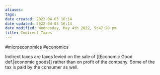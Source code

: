 ```yaml
---
aliases: 
tags: 
date created: 2022-04-03 16:14
date updated: 2022-04-03 16:14
date modified: Wednesday, May 4th 2022, 9:47:20 pm
title: Indirect Taxes
---
```


#microeconomics #economics

Indirect taxes are taxes levied on the sale of [[Economic Good def.|economic goods]] rather than on profit of the company.
Some of the tax is paid by the consumer as well.